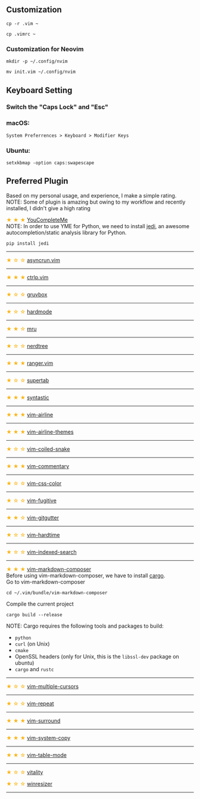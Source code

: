 ## Customization
```
cp -r .vim ~
```
```
cp .vimrc ~
```

### Customization for Neovim
```
mkdir -p ~/.config/nvim
```
```
mv init.vim ~/.config/nvim
```

## Keyboard Setting
### Switch the "Caps Lock" and "Esc"<br>
### macOS:
```
System Preferrences > Keyboard > Modifier Keys
```

### Ubuntu:
```
setxkbmap -option caps:swapescape
```

## Preferred Plugin
Based on my personal usage, and experience, I make a simple rating.<br>
NOTE: Some of plugin is amazing but owing to my workflow and recently installed, I didn't give a high rating<br>

<span style="color: #fab516">★ ★ ★ </span>[YouCompleteMe](https://github.com/Valloric/YouCompleteMe)<br>
NOTE: In order to use YME for Python, we need to install [jedi](https://github.com/davidhalter/jedi), an awesome autocompletion/static analysis library for Python.
```
pip install jedi
```
<hr>

<span style="color: #fab516;">★ ☆ ☆ </span>[asyncrun.vim](https://github.com/skywind3000/asyncrun.vim)<br>
<hr>

<span style="color: #fab516;">★ ★ ★ </span>[ctrlp.vim](https://github.com/kien/ctrlp.vim)<br>
<hr>

<span style="color: #fab516;">★ ☆ ☆ </span>[gruvbox](https://github.com/morhetz/gruvbox)<br>
<hr>

<span style="color: #fab516;">★ ☆ ☆ </span>[hardmode](https://github.com/wikitopian/hardmode)<br>
<hr>

<span style="color: #fab516;">★ ★ ☆ </span>[mru](https://github.com/yegappan/mru)<br>
<hr>

<span style="color: #fab516;">★ ☆ ☆ </span>[nerdtree](https://github.com/scrooloose/nerdtree)<br>
<hr>

<span style="color: #fab516;">★ ★ ★ </span>[ranger.vim](https://github.com/francoiscabrol/ranger.vim)<br>
<hr>

<span style="color: #fab516;">★ ☆ ☆ </span>[supertab](https://github.com/ervandew/supertab)<br>
<hr>

<span style="color: #fab516;">★ ★ ★ </span>[syntastic](https://github.com/vim-syntastic/syntastic)<br>
<hr>

<span style="color: #fab516;">★ ★ ★ </span>[vim-airline](https://github.com/vim-airline/vim-airline)<br>
<hr>

<span style="color: #fab516;">★ ★ ★ </span>[vim-airline-themes](https://github.com/vim-airline/vim-airline-themes)<br>
<hr>

<span style="color: #fab516;">★ ☆ ☆ </span>[vim-coiled-snake](https://github.com/kalekundert/vim-coiled-snake.git)<br>
<hr>

<span style="color: #fab516;">★ ★ ★ </span>[vim-commentary](https://github.com/tpope/vim-commentary)<br>
<hr>

<span style="color: #fab516;">★ ☆ ☆ </span>[vim-css-color](https://github.com/ap/vim-css-color)<br>
<hr>

<span style="color: #fab516;">★ ☆ ☆ </span>[vim-fugitive](https://github.com/tpope/vim-fugitive)<br>
<hr>

<span style="color: #fab516;">★ ★ ☆ </span>[vim-gitgutter](https://github.com/airblade/vim-gitgutter)<br>
<hr>

<span style="color: #fab516;">★ ☆ ☆ </span>[vim-hardtime](https://github.com/takac/vim-hardtime)<br>
<hr>

<span style="color: #fab516;">★ ☆ ☆ </span>[vim-indexed-search](https://github.com/henrik/vim-indexed-search)<br>
<hr>

<span style="color: #fab516;">★ ★ ★ </span>[vim-markdown-composer](https://github.com/euclio/vim-markdown-composer)<br>
Before using vim-markdown-composer, we have to install [cargo](https://github.com/rust-lang/cargo).<br>
Go to vim-markdown-composer
```
cd ~/.vim/bundle/vim-markdown-composer
```
Compile the current project
```
cargo build --release
```
NOTE:
Cargo requires the following tools and packages to build:

* `python`
* `curl` (on Unix)
* `cmake`
* OpenSSL headers (only for Unix, this is the `libssl-dev` package on ubuntu)
* `cargo` and `rustc`
<hr>

<span style="color: #fab516 ">★ ☆ ☆ </span>[vim-multiple-cursors](https://github.com/terryma/vim-multiple-cursors)<br>
<hr>

<span style="color: #fab516 ">★ ☆ ☆ </span>[vim-repeat](https://github.com/tpope/vim-repeat)<br>
<hr>

<span style="color: #fab516 ">★ ★ ★ </span>[vim-surround](https://github.com/tpope/vim-surround)<br>
<hr>

<span style="color: #fab516 ">★ ★ ★ </span>[vim-system-copy](https://github.com/christoomey/vim-system-copy)<br>
<hr>

<span style="color: #fab516 ">★ ★ ☆ </span>[vim-table-mode](https://github.com/dhruvasagar/vim-table-mode)<br>
<hr>

<span style="color: #fab516 ">★ ☆ ☆ </span>[vitality](https://github.com/sjl/vitality.vim)<br>

<span style="color: #fab516 ">★ ☆ ☆ </span>[winresizer](https://github.com/simeji/winresizer)<br>
<hr>
